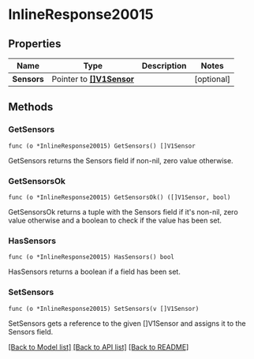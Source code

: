 # InlineResponse20015

## Properties

Name | Type | Description | Notes
------------ | ------------- | ------------- | -------------
**Sensors** | Pointer to [**[]V1Sensor**](V1Sensor.md) |  | [optional] 

## Methods

### GetSensors

`func (o *InlineResponse20015) GetSensors() []V1Sensor`

GetSensors returns the Sensors field if non-nil, zero value otherwise.

### GetSensorsOk

`func (o *InlineResponse20015) GetSensorsOk() ([]V1Sensor, bool)`

GetSensorsOk returns a tuple with the Sensors field if it's non-nil, zero value otherwise
and a boolean to check if the value has been set.

### HasSensors

`func (o *InlineResponse20015) HasSensors() bool`

HasSensors returns a boolean if a field has been set.

### SetSensors

`func (o *InlineResponse20015) SetSensors(v []V1Sensor)`

SetSensors gets a reference to the given []V1Sensor and assigns it to the Sensors field.


[[Back to Model list]](../README.md#documentation-for-models) [[Back to API list]](../README.md#documentation-for-api-endpoints) [[Back to README]](../README.md)



